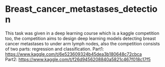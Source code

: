 # Breast_cancer_metastases_detection
This task was given in a deep learning course which is a kaggle competition too, the competition aims to design deep learning models detecting breast cancer metastases to under arm lymph nodes, also the competition consists of two parts: regression and classification.
Part1: https://www.kaggle.com/t/6e523609324b45dea3b180648c72cbca  
Part2: https://www.kaggle.com/t/f26d9456208840a5821c467f018c17f5 
